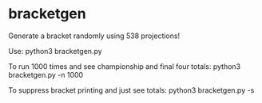 # bracketgen
Generate a bracket randomly using 538 projections!

Use:
python3 bracketgen.py

To run 1000 times and see championship and final four totals:
python3 bracketgen.py -n 1000

To suppress bracket printing and just see totals:
python3 bracketgen.py -s
